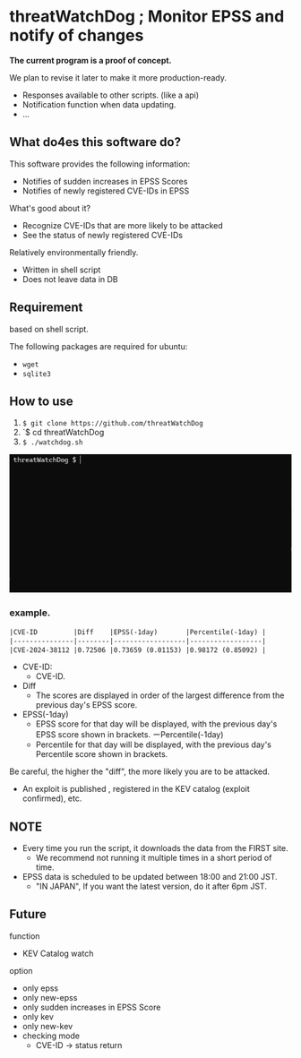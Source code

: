 # threatWatchDog ; Monitor EPSS and notify of changes

**The current program is a proof of concept.**

We plan to revise it later to make it more production-ready.
- Responses available to other scripts. (like a api)
- Notification function when data updating.
- ...

## What do4es this software do?

This software provides the following information:
- Notifies of sudden increases in EPSS Scores
- Notifies of newly registered CVE-IDs in EPSS

What's good about it?
- Recognize CVE-IDs that are more likely to be attacked
- See the status of newly registered CVE-IDs

Relatively environmentally friendly.
- Written in shell script
- Does not leave data in DB

## Requirement

based on shell script.

The following packages are required for ubuntu:

- `wget`
- `sqlite3`

## How to use


1. `$ git clone https://github.com/threatWatchDog`
2. `$ cd threatWatchDog
3. `$ ./watchdog.sh`

![usage](./images/usage.gif)

### example.

```
|CVE-ID         |Diff    |EPSS(-1day)       |Percentile(-1day) |
|---------------|--------|------------------|------------------|
|CVE-2024-38112 |0.72506 |0.73659 (0.01153) |0.98172 (0.85092) |
```

- CVE-ID:
  - CVE-ID.
- Diff
  - The scores are displayed in order of the largest difference from the previous day's EPSS score.
- EPSS(-1day)
  - EPSS score for that day will be displayed, with the previous day's EPSS score shown in brackets.
ーPercentile(-1day)
  - Percentile for that day will be displayed, with the previous day's Percentile score shown in brackets.

Be careful, the higher the "diff", the more likely you are to be attacked.

- An exploit is published , registered in the KEV catalog (exploit confirmed), etc.

## NOTE

- Every time you run the script, it downloads the data from the FIRST site.
  - We recommend not running it multiple times in a short period of time.
- EPSS data is scheduled to be updated between 18:00 and 21:00 JST.
  - "IN JAPAN", If you want the latest version, do it after 6pm JST.

## Future

function

- KEV Catalog watch

option

- only epss
- only new-epss
- only sudden increases in EPSS Score
- only kev
- only new-kev
- checking mode
  - CVE-ID -> status return
